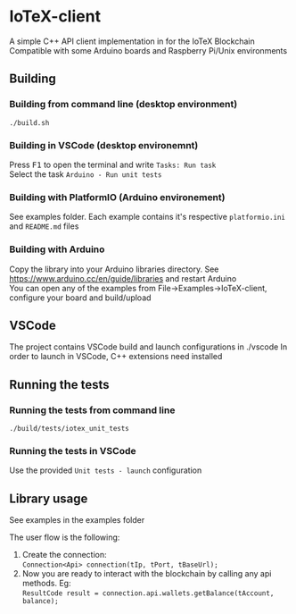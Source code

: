 # IoTeX-client

A simple C++ API client implementation in for the IoTeX Blockchain
Compatible with some Arduino boards and Raspberry Pi/Unix environments

## Building

### Building from command line (desktop environment)

`./build.sh`

### Building in VSCode (desktop environemnt)

Press <kbd>F1</kbd> to open the terminal and write `Tasks: Run task`  
Select the task `Arduino - Run unit tests`

### Building with PlatformIO (Arduino environement)

See examples folder. Each example contains it's respective `platformio.ini` and `README.md` files

### Building with Arduino

Copy the library into your Arduino libraries directory. See https://www.arduino.cc/en/guide/libraries and restart Arduino  
You can open any of the examples from File->Examples->IoTeX-client, configure your board and build/upload

## VSCode

The project contains VSCode build and launch configurations in ./vscode
In order to launch in VSCode, C++ extensions need installed

## Running the tests

### Running the tests from command line

`./build/tests/iotex_unit_tests`

### Running the tests in VSCode

Use the provided `Unit tests - launch` configuration

## Library usage

See examples in the examples folder

The user flow is the following:

1. Create the connection:  
   `Connection<Api> connection(tIp, tPort, tBaseUrl);`
2. Now you are ready to interact with the blockchain by calling any api methods. Eg:  
   `ResultCode result = connection.api.wallets.getBalance(tAccount, balance);`
